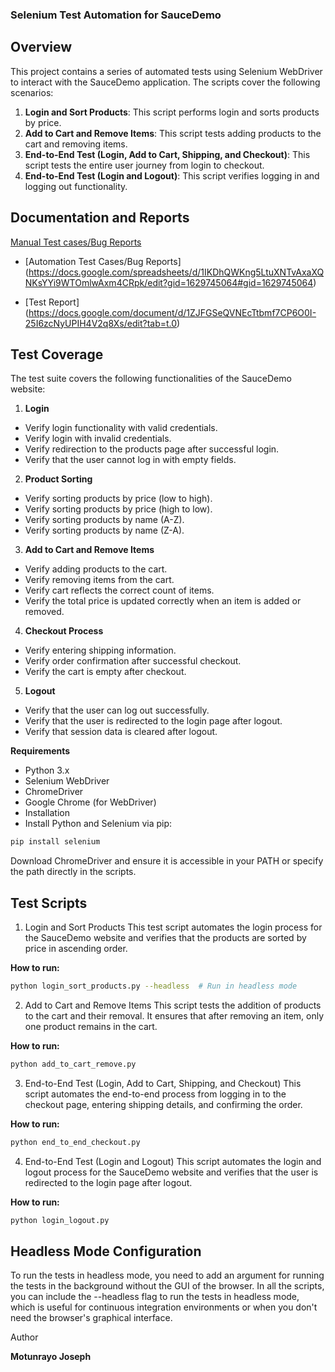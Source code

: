 ### Selenium Test Automation for SauceDemo

## Overview
This project contains a series of automated tests using Selenium WebDriver to interact with the SauceDemo application. The scripts cover the following scenarios:

1. **Login and Sort Products**: This script performs login and sorts products by price.
2. **Add to Cart and Remove Items**: This script tests adding products to the cart and removing items.
3. **End-to-End Test (Login, Add to Cart, Shipping, and Checkout)**: This script tests the entire user journey from login to checkout.
4. **End-to-End Test (Login and Logout)**: This script verifies logging in and logging out functionality.

## Documentation and Reports

[Manual Test cases/Bug Reports](https://docs.google.com/spreadsheets/d/1BBfHc9QDRFo4FEbQ5YbqyA8LUGy4udS0DXHnpLA0sFg/edit?gid=1629745064#gid=1629745064)


- [Automation Test Cases/Bug Reports] (https://docs.google.com/spreadsheets/d/1IKDhQWKng5LtuXNTvAxaXQNKsYYi9WTOmlwAxm4CRpk/edit?gid=1629745064#gid=1629745064)

- [Test Report] (https://docs.google.com/document/d/1ZJFGSeQVNEcTtbmf7CP6O0I-25I6zcNyUPIH4V2q8Xs/edit?tab=t.0)

## Test Coverage
The test suite covers the following functionalities of the SauceDemo website:

1. **Login**
- Verify login functionality with valid credentials.
- Verify login with invalid credentials.
- Verify redirection to the products page after successful login.
- Verify that the user cannot log in with empty fields.

2. **Product Sorting**
- Verify sorting products by price (low to high).
- Verify sorting products by price (high to low).
- Verify sorting products by name (A-Z).
- Verify sorting products by name (Z-A).

3. **Add to Cart and Remove Items**
- Verify adding products to the cart.
- Verify removing items from the cart.
- Verify cart reflects the correct count of items.
- Verify the total price is updated correctly when an item is added or removed.

4. **Checkout Process**
- Verify entering shipping information.
- Verify order confirmation after successful checkout.
- Verify the cart is empty after checkout.

5. **Logout**
- Verify that the user can log out successfully.
- Verify that the user is redirected to the login page after logout.
- Verify that session data is cleared after logout.

**Requirements**
- Python 3.x
- Selenium WebDriver
- ChromeDriver
- Google Chrome (for WebDriver)
- Installation
- Install Python and Selenium via pip:

```bash
pip install selenium
```
<Note>
Download ChromeDriver and ensure it is accessible in your PATH or specify the path directly in the scripts.
</Note>

## Test Scripts

1. Login and Sort Products
This test script automates the login process for the SauceDemo website and verifies that the products are sorted by price in ascending order.

**How to run:**

```bash
python login_sort_products.py --headless  # Run in headless mode
```

2. Add to Cart and Remove Items
This script tests the addition of products to the cart and their removal. It ensures that after removing an item, only one product remains in the cart.

**How to run:**

```bash
python add_to_cart_remove.py
```

3. End-to-End Test (Login, Add to Cart, Shipping, and Checkout)
This script automates the end-to-end process from logging in to the checkout page, entering shipping details, and confirming the order.

**How to run:**

```bash
python end_to_end_checkout.py
```

4. End-to-End Test (Login and Logout)
This script automates the login and logout process for the SauceDemo website and verifies that the user is redirected to the login page after logout.

**How to run:**

```bash
python login_logout.py
```

## Headless Mode Configuration

To run the tests in headless mode, you need to add an argument for running the tests in the background without the GUI of the browser. In all the scripts, you can include the --headless flag to run the tests in headless mode, which is useful for continuous integration environments or when you don't need the browser's graphical interface.


Author

**Motunrayo Joseph**


